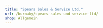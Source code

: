 ```yaml
---
title: "Spears Sales & Service Ltd."
url: /burnaby/spears-sales-und-service-ltd/
shop: Allgemein
---
```

